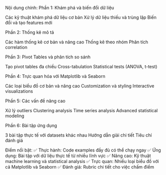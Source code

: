 Nội dung chính:
Phần 1: Khám phá và biến đổi dữ liệu

Các kỹ thuật khám phá dữ liệu cơ bản
Xử lý dữ liệu thiếu và trùng lặp
Biến đổi và tạo features mới

Phần 2: Thống kê mô tả

Các hàm thống kê cơ bản và nâng cao
Thống kê theo nhóm
Phân tích correlation

Phần 3: Pivot Tables và phân tích so sánh

Tạo pivot tables đa chiều
Cross-tabulation
Statistical tests (ANOVA, t-test)

Phần 4: Trực quan hóa với Matplotlib và Seaborn

Các loại biểu đồ cơ bản và nâng cao
Customization và styling
Interactive visualizations

Phần 5: Các vấn đề nâng cao

Xử lý outliers
Clustering analysis
Time series analysis
Advanced statistical modeling

Phần 6: Bài tập ứng dụng

3 bài tập thực tế với datasets khác nhau
Hướng dẫn giải chi tiết
Tiêu chí đánh giá

Điểm nổi bật:
✅ Thực hành: Code examples đầy đủ có thể chạy ngay
✅ Ứng dụng: Bài tập với dữ liệu thực tế từ nhiều lĩnh vực
✅ Nâng cao: Kỹ thuật machine learning và statistical analysis
✅ Trực quan: Nhiều loại biểu đồ với cả Matplotlib và Seaborn
✅ Đánh giá: Rubric chi tiết cho việc chấm điểm
